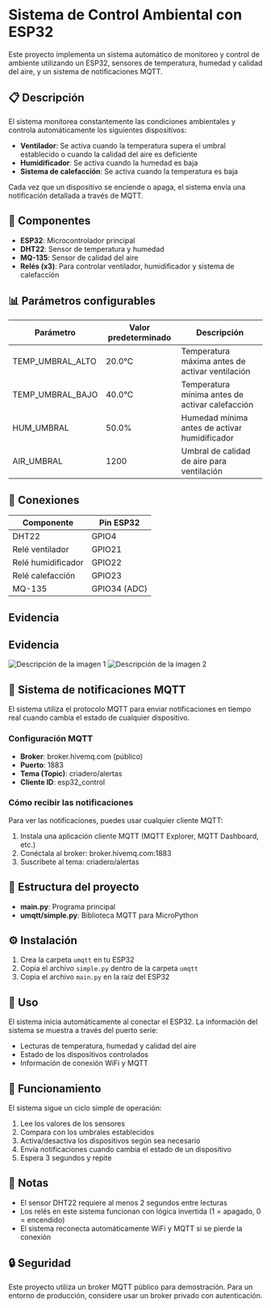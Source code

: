 # Sistema de Control Ambiental con ESP32

Este proyecto implementa un sistema automático de monitoreo y control de ambiente utilizando un ESP32, sensores de temperatura, humedad y calidad del aire, y un sistema de notificaciones MQTT.

## 📋 Descripción

El sistema monitorea constantemente las condiciones ambientales y controla automáticamente los siguientes dispositivos:

- **Ventilador**: Se activa cuando la temperatura supera el umbral establecido o cuando la calidad del aire es deficiente
- **Humidificador**: Se activa cuando la humedad es baja
- **Sistema de calefacción**: Se activa cuando la temperatura es baja

Cada vez que un dispositivo se enciende o apaga, el sistema envía una notificación detallada a través de MQTT.

## 🔧 Componentes

- **ESP32**: Microcontrolador principal
- **DHT22**: Sensor de temperatura y humedad
- **MQ-135**: Sensor de calidad del aire
- **Relés (x3)**: Para controlar ventilador, humidificador y sistema de calefacción

## 📊 Parámetros configurables

| Parámetro | Valor predeterminado | Descripción |
|-----------|----------------------|-------------|
| TEMP_UMBRAL_ALTO | 20.0°C | Temperatura máxima antes de activar ventilación |
| TEMP_UMBRAL_BAJO | 40.0°C | Temperatura mínima antes de activar calefacción |
| HUM_UMBRAL | 50.0% | Humedad mínima antes de activar humidificador |
| AIR_UMBRAL | 1200 | Umbral de calidad de aire para ventilación |

## 🔌 Conexiones

| Componente | Pin ESP32 |
|------------|-----------|
| DHT22 | GPIO4 |
| Relé ventilador | GPIO21 |
| Relé humidificador | GPIO22 |
| Relé calefacción | GPIO23 |
| MQ-135 | GPIO34 (ADC) |

## Evidencia 

## Evidencia

![Descripción de la imagen 1](https://github.com/user-attachments/assets/435de6a5-ac59-4ff5-bcae-536a2d2264bf)
![Descripción de la imagen 2](ruta/a/tu/imagen2.png)



## 📡 Sistema de notificaciones MQTT

El sistema utiliza el protocolo MQTT para enviar notificaciones en tiempo real cuando cambia el estado de cualquier dispositivo. 

### Configuración MQTT
- **Broker**: broker.hivemq.com (público)
- **Puerto**: 1883
- **Tema (Topic)**: criadero/alertas
- **Cliente ID**: esp32_control

### Cómo recibir las notificaciones
Para ver las notificaciones, puedes usar cualquier cliente MQTT:

1. Instala una aplicación cliente MQTT (MQTT Explorer, MQTT Dashboard, etc.)
2. Conéctala al broker: broker.hivemq.com:1883
3. Suscríbete al tema: criadero/alertas

## 📁 Estructura del proyecto

- **main.py**: Programa principal
- **umqtt/simple.py**: Biblioteca MQTT para MicroPython

## ⚙️ Instalación

1. Crea la carpeta `umqtt` en tu ESP32
2. Copia el archivo `simple.py` dentro de la carpeta `umqtt`
3. Copia el archivo `main.py` en la raíz del ESP32

## 🚀 Uso

El sistema inicia automáticamente al conectar el ESP32. La información del sistema se muestra a través del puerto serie:

- Lecturas de temperatura, humedad y calidad del aire
- Estado de los dispositivos controlados
- Información de conexión WiFi y MQTT

## 🔄 Funcionamiento

El sistema sigue un ciclo simple de operación:

1. Lee los valores de los sensores
2. Compara con los umbrales establecidos
3. Activa/desactiva los dispositivos según sea necesario
4. Envía notificaciones cuando cambia el estado de un dispositivo
5. Espera 3 segundos y repite

## 📝 Notas

- El sensor DHT22 requiere al menos 2 segundos entre lecturas
- Los relés en este sistema funcionan con lógica invertida (1 = apagado, 0 = encendido)
- El sistema reconecta automáticamente WiFi y MQTT si se pierde la conexión

## 🔒 Seguridad

Este proyecto utiliza un broker MQTT público para demostración. Para un entorno de producción, considere usar un broker privado con autenticación.
